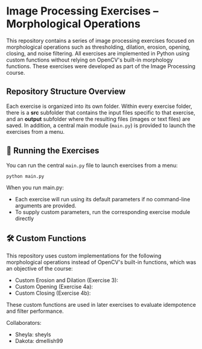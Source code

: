 # Image Processing Exercises – Morphological Operations

This repository contains a series of image processing exercises focused on morphological operations such as thresholding, dilation, erosion, opening, closing, and noise filtering. All exercises are implemented in Python using custom functions without relying on OpenCV's built-in morphology functions. These exercises were developed as part of the Image Processing course.

## Repository Structure Overview

Each exercise is organized into its own folder. Within every exercise folder, there is a **src** subfolder that contains the input files specific to that exercise, and an **output** subfolder where the resulting files (images or text files) are saved. In addition, a central main module (`main.py`) is provided to launch the exercises from a menu.

## 🚀 Running the Exercises
You can run the central `main.py` file to launch exercises from a menu:

```bash
python main.py
```

When you run main.py:
- Each exercise will run using its default parameters if no command-line arguments are provided.
- To supply custom parameters, run the corresponding exercise module directly 

## 🛠️ Custom Functions
This repository uses custom implementations for the following morphological operations instead of OpenCV's built-in functions, which was an objective of the course:
- Custom Erosion and Dilation (Exercise 3):
- Custom Opening (Exercise 4a):
- Custom Closing (Exercise 4b):

These custom functions are used in later exercises to evaluate idempotence and filter performance.

Collaborators:
- Sheyla: sheyls
- Dakota: dmellish99
